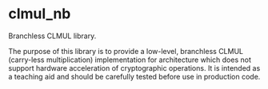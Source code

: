 # clmul_nb
Branchless CLMUL library.

The purpose of this library is to provide a low-level, branchless CLMUL (carry-less multiplication) implementation for architecture which does not support hardware acceleration of cryptographic operations. It is intended as a teaching aid and should be carefully tested before use in production code.
